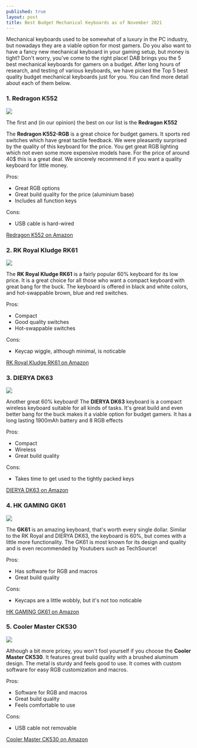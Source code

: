 ```yaml
---
published: true
layout: post
title: Best Budget Mechanical Keyboards as of November 2021
---
```

Mechanical keyboards used to be somewhat of a luxury in the PC industry, but nowadays they are a viable option for most gamers. Do you also want to have a fancy new mechanical keyboard in your gaming setup, but money is tight? Don't worry, you've come to the right place! DAB brings you the 5 best mechanical keyboards for gamers on a budget. After long hours of research, and testing of various keyboards, we have picked the Top 5 best quality budget mechanical keyboards just for you. You can find more detail about each of them below. 

### 1. Redragon K552
![]({{site.baseurl}}/images/Redragon-K552.jpg)

The first and (in our opinion) the best on our list is the **Redragon K552**

The **Redragon K552-RGB** is a great choice for budget gamers. It sports red switches which have great tactile feedback. We were pleasantly surprised by the quality of this keyboard for the price. You get great RGB lighting which not even some more expensive models have. For the price of around 40$ this is a great deal. We sincerely recommend it if you want a quality keyboard for little money.

Pros:
- Great RGB options
- Great build quality for the price (aluminium base)
- Includes all function keys

Cons:
- USB cable is hard-wired

<a href="https://www.amazon.com/Redragon-K552-Mechanical-Keyboard-Equivalent/dp/B016MAK38U?th=1" class="buybutton">Redragon K552 on Amazon</a>

### 2. RK Royal Kludge RK61 
![]({{site.baseurl}}/images/RK-ROYAL-KLUDGE-RK61.jpg)

The **RK Royal Kludge RK61** is a fairly popular 60% keyboard for its low price. It is a great choice for all those who want a compact keyboard with great bang for the buck. The keyboard is offered in black and white colors, and hot-swappable brown, blue and red switches. 

Pros:
- Compact
- Good quality switches
- Hot-swappable switches

Cons:
- Keycap wiggle, although minimal, is noticable

<a href="https://www.amazon.com/RK-ROYAL-KLUDGE-Ultra-Compact-Switch-White/dp/B0832CZNS5" class="buybutton">RK Royal Kludge RK61 on Amazon</a>

### 3. DIERYA DK63
![]({{site.baseurl}}/images/DIERYA-DK63.jpg)

Another great 60% keyboard! The **DIERYA DK63** keyboard is a compact wireless keyboard suitable for all kinds of tasks. It's great build and even better bang for the buck makes it a viable option for budget gamers. It has a long lasting 1900mAh battery and 8 RGB effects

Pros:
- Compact
- Wireless
- Great build quality

Cons:
- Takes time to get used to the tightly packed keys

<a href="https://www.amazon.com/DIERYA-DK63-Dedicated-Mechanical-Programmable/dp/B07FZSDYTZ/ref=sr_1_3?keywords=DIERYA+DK63&qid=1637007357&sr=8-3" class="buybutton">DIERYA DK63 on Amazon</a>

### 4. HK GAMING GK61
![]({{site.baseurl}}/images/HK-GAMING-GK61.jpg)

The **GK61** is an amazing keyboard, that's worth every single dollar. Similar to the RK Royal and DIERYA DK63, the keyboard is 60%, but comes with a little more functionality. The GK61 is most known for its design and quality and is even recommended by Youtubers such as TechSource! 

Pros:
- Has software for RGB and macros
- Great build quality

Cons:
- Keycaps are a little wobbly, but it's not too noticable

<a href="https://www.amazon.com/HK-Gaming-Mechanical-Illuminated-Programmable/dp/B07PT9NRRY/ref=sr_1_3?crid=154X1M9V7QPML&keywords=hk+gaming+gk61&qid=1637008182&sprefix=hk+%2Caps%2C272&sr=8-3" class="buybutton">HK GAMING GK61 on Amazon</a>

### 5. Cooler Master CK530
![]({{site.baseurl}}/images/Cooler-Master-CK530.jpg)

Although a bit more pricey, you won't fool yourself if you choose the **Cooler Master CK530**. It features great build quality with a brushed aluminum design. The metal is sturdy and feels good to use. It comes with custom software for easy RGB customization and macros.

Pros:
- Software for RGB and macros
- Great build quality
- Feels comfortable to use

Cons:
- USB cable not removable

<a href="https://www.amazon.com/Cooler-Master-Tenkeyless-Mechanical-backlighting/dp/B07N4D7PMJ" class="buybutton">Cooler Master CK530 on Amazon</a>